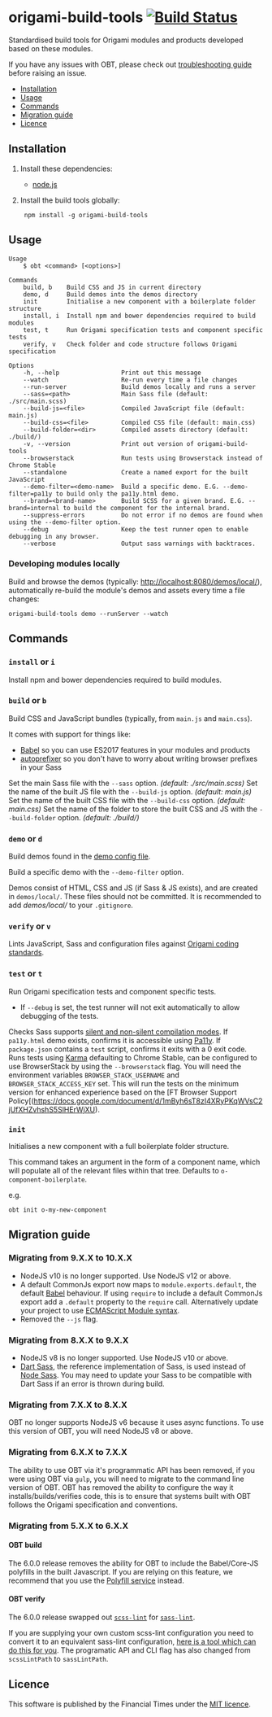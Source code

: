 # origami-build-tools [![Build Status](https://circleci.com/gh/Financial-Times/origami-build-tools/tree/master.svg?style=svg)](https://circleci.com/gh/Financial-Times/origami-build-tools/tree/master)

Standardised build tools for Origami modules and products developed based on these modules.

If you have any issues with OBT, please check out [troubleshooting guide](https://github.com/Financial-Times/origami-build-tools/blob/master/TROUBLESHOOT.md) before raising an issue.

- [Installation](#installation)
- [Usage](#usage)
- [Commands](#commands)
- [Migration guide](#migration-guide)
- [Licence](#licence)

## Installation

1. Install these dependencies:
	* [node.js](http://nodejs.org/)

2. Install the build tools globally:

		npm install -g origami-build-tools

## Usage

	Usage
		$ obt <command> [<options>]

	Commands
		build, b    Build CSS and JS in current directory
		demo, d     Build demos into the demos directory
		init        Initialise a new component with a boilerplate folder structure
		install, i  Install npm and bower dependencies required to build modules
		test, t     Run Origami specification tests and component specific tests
		verify, v   Check folder and code structure follows Origami specification

	Options
		-h, --help                 Print out this message
		--watch                    Re-run every time a file changes
		--run-server               Build demos locally and runs a server
		--sass=<path>              Main Sass file (default: ./src/main.scss)
		--build-js=<file>          Compiled JavaScript file (default: main.js)
		--build-css=<file>         Compiled CSS file (default: main.css)
		--build-folder=<dir>       Compiled assets directory (default: ./build/)
		-v, --version              Print out version of origami-build-tools
		--browserstack             Run tests using Browserstack instead of Chrome Stable
		--standalone               Create a named export for the built JavaScript
		--demo-filter=<demo-name>  Build a specific demo. E.G. --demo-filter=pa11y to build only the pa11y.html demo.
		--brand=<brand-name>       Build SCSS for a given brand. E.G. --brand=internal to build the component for the internal brand.
		--suppress-errors          Do not error if no demos are found when using the --demo-filter option.
		--debug                    Keep the test runner open to enable debugging in any browser.
		--verbose                  Output sass warnings with backtraces.

### Developing modules locally

Build and browse the demos (typically: <http://localhost:8080/demos/local/>),
automatically re-build the module's demos and assets every time a file changes:

	origami-build-tools demo --runServer --watch

## Commands

### `install` or `i`

Install npm and bower dependencies required to build modules.

### `build` or `b`

Build CSS and JavaScript bundles (typically, from `main.js` and `main.css`).

It comes with support for things like:

* [Babel](https://github.com/babel/babel) so you can use ES2017 features in your modules and products
* [autoprefixer](https://github.com/postcss/autoprefixer) so you don't have to worry about writing browser prefixes in your Sass

Set the main Sass file with the `--sass` option. _(default: ./src/main.scss)_
Set the name of the built JS file with the `--build-js` option. _(default: main.js)_
Set the name of the built CSS file with the `--build-css` option. _(default: main.css)_
Set the name of the folder to store the built CSS and JS with the `--build-folder` option. _(default: ./build/)_


### `demo` or `d`

Build demos found in the [demo config file](http://origami.ft.com/docs/component-spec/modules/#demo-config).

Build a specific demo with the `--demo-filter` option.

Demos consist of HTML, CSS and JS (if Sass & JS exists), and are created in `demos/local/`. These files should not be committed. It is recommended to add _demos/local/_ to your `.gitignore`.

### `verify` or `v`

Lints JavaScript, Sass and configuration files against [Origami coding standards](http://origami.ft.com/docs/syntax/).

### `test` or `t`

Run Origami specification tests and component specific tests.

* If `--debug` is set, the test runner will not exit automatically to allow debugging of the tests.

Checks Sass supports [silent and non-silent compilation modes](http://origami.ft.com/docs/syntax/scss/#silent-styles).
If `pa11y.html` demo exists, confirms it is accessible using [Pa11y](http://pa11y.org/).
If `package.json` contains a `test` script, confirms it exits with a 0 exit code.
Runs tests using [Karma](https://karma-runner.github.io) defaulting to Chrome Stable, can be configured to use BrowserStack by using the `--browserstack` flag. You will need the environment variables `BROWSER_STACK_USERNAME` and `BROWSER_STACK_ACCESS_KEY` set. This will run the tests on the minimum version for enhanced experience based on the [FT Browser Support Policy[(https://docs.google.com/document/d/1mByh6sT8zI4XRyPKqWVsC2jUfXHZvhshS5SlHErWjXU).


### `init`

Initialises a new component with a full boilerplate folder structure.

This command takes an argument in the form of a component name, which will populate all of the relevant files within that tree. Defaults to `o-component-boilerplate`.

e.g.
```
obt init o-my-new-component
```

## Migration guide


### Migrating from 9.X.X to 10.X.X

- NodeJS v10 is no longer supported. Use NodeJS v12 or above.
- A default CommonJs export now maps to `module.exports.default`, the default [Babel](https://babeljs.io/) behaviour. If using `require` to include a default CommonJs export add a `.default` property to the `require` call. Alternatively update your project to use [ECMAScript Module syntax](https://developer.mozilla.org/en-US/docs/Web/JavaScript/Guide/Modules).
- Removed the `--js` flag.

### Migrating from 8.X.X to 9.X.X

- NodeJS v8 is no longer supported. Use NodeJS v10 or above.
- [Dart Sass](https://github.com/sass/dart-sass), the reference implementation of Sass, is used instead of [Node Sass](https://github.com/sass/node-sass). You may need to update your Sass to be compatible with Dart Sass if an error is thrown during build.

### Migrating from 7.X.X to 8.X.X


OBT no longer supports NodeJS v6 because it uses async functions. To use this version of OBT, you will need NodeJS v8 or above.

### Migrating from 6.X.X to 7.X.X


The ability to use OBT via it's programmatic API has been removed, if you were using OBT via `gulp`, you will need to migrate to the command line version of OBT.
OBT has removed the ability to configure the way it installs/builds/verifies code, this is to ensure that systems built with OBT follows the Origami specification and conventions.


### Migrating from 5.X.X to 6.X.X

#### OBT build
The 6.0.0 release removes the ability for OBT to include the Babel/Core-JS polyfills in the built Javascript. If you are relying on this feature, we recommend that you use the [Polyfill service](https://polyfill.io) instead.

#### OBT verify
The 6.0.0 release swapped out [`scss-lint`](https://www.npmjs.com/package/gulp-scss-lint) for [`sass-lint`](https://www.npmjs.com/package/gulp-sass-lint).

If you are supplying your own custom scss-lint configuration you need to convert it to an equivalent sass-lint configuration, [here is a tool which can do this for you](https://sasstools.github.io/make-sass-lint-config/). The programatic API and CLI flag has also changed from `scssLintPath` to `sassLintPath`.

## Licence
This software is published by the Financial Times under the [MIT licence](http://opensource.org/licenses/MIT).

